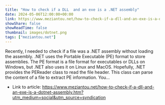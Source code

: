 ```yaml
---
title: "How to check if a DLL  and an exe is a .NET assembly"
date: 2024-05-06T12:00:00+00:00
link: https://www.meziantou.net/how-to-check-if-a-dll-and-an-exe-is-a-dotnet-assembly.htm?utm_medium=social&utm_source=syndication
showShare: false
showReadTime: false
thumbnail: images/dotnet.png
tags: ["meziantou.net"]
---
```

Recently, I needed to check if a file was a .NET assembly without loading the assembly. .NET uses the Portable Executable (PE) format to store assemblies. The PE format is a file format for executables or DLLs on Windows, but .NET also uses it on Linux and MacOS. Hopefully, .NET provides the PEReader class to read the file header. This class can parse the content of a file to extract PE information. You…

- Link to article: https://www.meziantou.net/how-to-check-if-a-dll-and-an-exe-is-a-dotnet-assembly.htm?utm_medium=social&utm_source=syndication